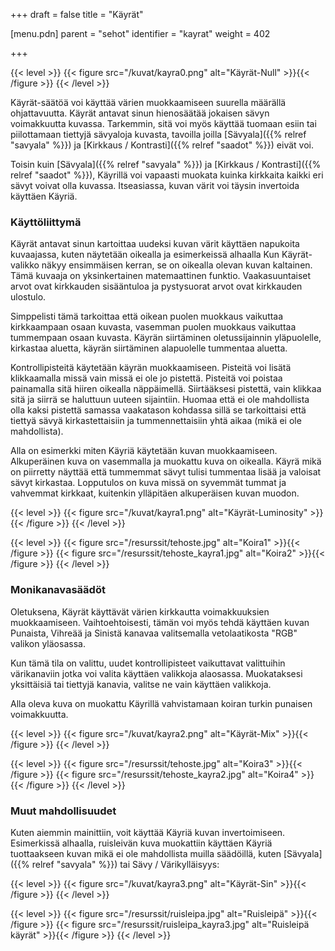 +++
draft = false
title = "Käyrät"

[menu.pdn]
    parent = "sehot"
    identifier = "kayrat"
    weight = 402

+++

{{< level >}}
    {{< figure src="/kuvat/kayra0.png" alt="Käyrät-Null" >}}{{< /figure >}}
{{< /level >}}

Käyrät-säätöä voi käyttää värien muokkaamiseen suurella määrällä ohjattavuutta. Käyrät antavat sinun hienosäätää jokaisen sävyn
voimakkuutta kuvassa. Tarkemmin, sitä voi myös käyttää tuomaan esiin tai piilottamaan tiettyjä sävyaloja kuvasta, tavoilla joilla
[Sävyala]({{% relref "savyala" %}}) ja [Kirkkaus / Kontrasti]({{% relref "saadot" %}}) eivät voi.

Toisin kuin [Sävyala]({{% relref "savyala" %}}) ja [Kirkkaus / Kontrasti]({{% relref "saadot" %}}), Käyrillä voi vapaasti muokata
kuinka kirkkaita kaikki eri sävyt voivat olla kuvassa. Itseasiassa, kuvan värit voi täysin invertoida käyttäen Käyriä.

### Käyttöliittymä

Käyrät antavat sinun kartoittaa uudeksi kuvan värit käyttäen napukoita kuvaajassa, kuten näytetään oikealla ja esimerkeissä alhaalla Kun
Käyrät-valikko näkyy ensimmäisen kerran, se on oikealla olevan kuvan kaltainen. Tämä kuvaaja on yksinkertainen matemaattinen funktio.
Vaakasuuntaiset arvot ovat kirkkauden sisääntuloa ja pystysuorat arvot ovat kirkkauden ulostulo.

Simppelisti tämä tarkoittaa että oikean puolen muokkaus vaikuttaa kirkkaampaan osaan kuvasta, vasemman puolen muokkaus vaikuttaa tummempaan
osaan kuvasta. Käyrän siirtäminen oletussijainnin yläpuolelle, kirkastaa aluetta, käyrän siirtäminen alapuolelle tummentaa aluetta.

Kontrollipisteitä käytetään käyrän muokkaamiseen. Pisteitä voi lisätä klikkaamalla missä vain missä ei ole jo pistettä. Pisteitä voi poistaa
painamalla sitä hiiren oikealla näppäimellä. Siirtääksesi pistettä, vain klikkaa sitä ja siirrä se haluttuun uuteen sijaintiin. Huomaa että
ei ole mahdollista olla kaksi pistettä samassa vaakatason kohdassa sillä se tarkoittaisi että tiettyä sävyä kirkastettaisiin ja tummennettaisiin
yhtä aikaa (mikä ei ole mahdollista).

Alla on esimerkki miten Käyriä käytetään kuvan muokkaamiseen. Alkuperäinen kuva on vasemmalla ja muokattu kuva on oikealla. Käyrä mikä on
piirretty näyttää että tummemmat sävyt tulisi tummentaa lisää ja valoisat sävyt kirkastaa. Lopputulos on kuva missä on syvemmät tummat ja
vahvemmat kirkkaat, kuitenkin ylläpitäen alkuperäisen kuvan muodon.

{{< level >}}
    {{< figure src="/kuvat/kayra1.png" alt="Käyrät-Luminosity" >}}{{< /figure >}}
{{< /level >}}

{{< level >}}
    {{< figure src="/resurssit/tehoste.jpg" alt="Koira1" >}}{{< /figure >}}
    {{< figure src="/resurssit/tehoste_kayra1.jpg" alt="Koira2" >}}{{< /figure >}}
{{< /level >}}

### Monikanavasäädöt

Oletuksena, Käyrät käyttävät värien kirkkautta voimakkuuksien muokkaamiseen. Vaihtoehtoisesti, tämän voi myös tehdä käyttäen kuvan Punaista,
Vihreää ja Sinistä kanavaa valitsemalla vetolaatikosta "RGB" valikon yläosassa.

Kun tämä tila on valittu, uudet kontrollipisteet vaikuttavat valittuihin värikanaviin jotka voi valita käyttäen valikkoja alaosassa.
Muokataksesi yksittäisiä tai tiettyjä kanavia, valitse ne vain käyttäen valikkoja.

Alla oleva kuva on muokattu Käyrillä vahvistamaan koiran turkin punaisen voimakkuutta.

{{< level >}}
    {{< figure src="/kuvat/kayra2.png" alt="Käyrät-Mix" >}}{{< /figure >}}
{{< /level >}}

{{< level >}}
    {{< figure src="/resurssit/tehoste.jpg" alt="Koira3" >}}{{< /figure >}}
    {{< figure src="/resurssit/tehoste_kayra2.jpg" alt="Koira4" >}}{{< /figure >}}
{{< /level >}}

### Muut mahdollisuudet

Kuten aiemmin mainittiin, voit käyttää Käyriä kuvan invertoimiseen. Esimerkissä alhaalla, ruisleivän kuva muokattiin käyttäen Käyriä tuottaakseen
kuvan mikä ei ole mahdollista muilla säädöillä, kuten [Sävyala]({{% relref "savyala" %}}) tai Sävy / Värikylläisyys:

{{< level >}}
    {{< figure src="/kuvat/kayra3.png" alt="Käyrät-Sin" >}}{{< /figure >}}
{{< /level >}}

{{< level >}}
    {{< figure src="/resurssit/ruisleipa.jpg" alt="Ruisleipä" >}}{{< /figure >}}
    {{< figure src="/resurssit/ruisleipa_kayra3.jpg" alt="Ruisleipä käyrät" >}}{{< /figure >}}
{{< /level >}}
